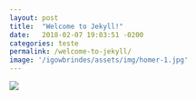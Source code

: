 ```yaml
---
layout: post
title:  "Welcome to Jekyll!"
date:   2018-02-07 19:03:51 -0200
categories: teste
permalink: /welcome-to-jekyll/
image: '/igowbrindes/assets/img/homer-1.jpg'
---
```

<img src="{{ '/assets/img/homer-1.jpg' | prepend: site.baseurl }}">
